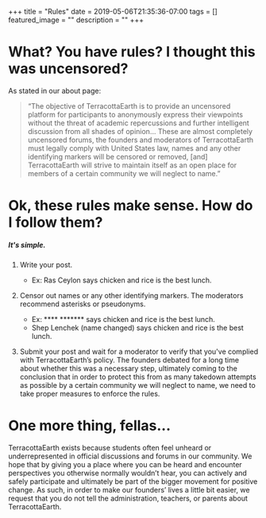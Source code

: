 +++
title =  "Rules"
date = 2019-05-06T21:35:36-07:00
tags = []
featured_image = ""
description = ""
+++

# What? You have rules? I thought this was uncensored?

As stated in our about page: 

>  “The objective of TerracottaEarth is to provide an uncensored platform for participants to anonymously express their viewpoints without the threat of academic repercussions and further intelligent discussion from all shades of opinion... These are almost completely uncensored forums, the founders and moderators of TerracottaEarth must legally comply with United States law, names and any other identifying markers will be censored or removed, [and] TerracottaEarth will strive to maintain itself as an open place for members of a certain community we will neglect to name.”


# Ok, these rules make sense. How do I follow them?

##### It's simple.

1. Write your post.
	* Ex: Ras Ceylon says chicken and rice is the best lunch.

2. Censor out names or any other identifying markers. The moderators recommend asterisks or pseudonyms.
	* Ex: **** ******* says chicken and rice is the best lunch.
	* Shep Lenchek (name changed) says chicken and rice is the best lunch.

3. Submit your post and wait for a moderator to verify that you've complied with TerracottaEarth’s policy. The founders debated for a long time about whether this was a necessary step, ultimately coming to the conclusion that in order to protect this from as many takedown attempts as possible by a certain community we will neglect to name, we need to take proper measures to enforce the rules.


# One more thing, fellas...

TerracottaEarth exists because students often feel unheard or underrepresented in official discussions and forums in our community. We hope that by giving you a place where you can be heard and encounter perspectives you otherwise normally wouldn’t hear, you can actively and safely participate and ultimately be part of the bigger movement for positive change. As such, in order to make our founders’ lives a little bit easier, we request that you do not tell the administration, teachers, or parents about TerracottaEarth.


